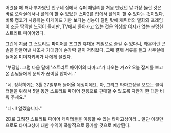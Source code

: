어렸을 때 꽤나 부자였던 친구네 집에서 슈퍼 패밀리를 처음 만났던 날 가장 놀란 것은 바로 오락실에서나 플레이 할 수 있었던 스파2를 집에서 플레이 할 수 있다는 것이었다.
비록 캡코가 사용하는 아케이드 기판 보다는 성능이 달린 탓에 캐릭터의 열화와 프레임이 조금 딱딱한 느낌이 들지만, TV에서 돌아가고 있는 것은 의심할 여지가 없는 분명한 스트리트 파이어였다.

그런데 지금 그 스트리트 파이어를 조그만 휴대용 게임으로 즐길 수 있다니, 라온이란 콘솔을 만들어낸 나조차 기대감에 손가락 끝이 저려왔다.
그때 결재 서류를 들고 사무실에 들어온 미야자키씨가 나에게 물었다.

"부장님. 그럼 다음 달에 '스트리트 파이어의 타마고'가 나오는 거죠? 오늘 잡지를 보고 온 손님들에게 문의가 끊이질 않아서.." 

"네. 정확하게는 3월 27일부터 들어올 예정이에요. 아, 그리고 타마고상을 모으는 콜렉터들을 위해서 5일 동안 스트리트 파이어 전용으로 판매할 수 있도록 자판기 한 대만 비워 주세요." 

"네~!! 알겠습니다." 

2D로 그려진 스트리트 파이어 캐릭터들을 이용할 수 있는 타마고상이라...
일단 이것만으로도 타마고상에 대한 수익이 폭발적으로 증가할 것으로 예상된다.